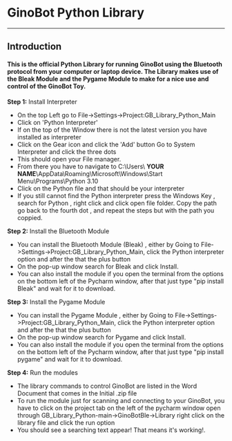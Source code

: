 # GinoBot Python Library

---
## Introduction
#### This is the official Python Library for running GinoBot using the Bluetooth protocol from your computer or laptop device. The Library makes use of the Bleak Module and the Pygame Module to make for a nice use and control of the GinoBot Toy.



**Step 1:**
Install Interpreter          
* On the top Left go to  File->Settings->Project:GB_Library_Python_Main   
* Click on 'Python Interpreter'  
* If on the top of the Window there is not the latest version you have installed as interpreter  
* Click on the Gear icon and click the 'Add' button Go to System Interpreter and click the three dots   
* This should open your File manager.  
* From there you have to navigate to C:\Users\ **YOUR NAME**\AppData\Roaming\Microsoft\Windows\Start Menu\Programs\Python 3.10   
* Click on the Python file and that should be your interpreter   
* If you still cannot find the Python interpreter press the Windows Key , search for Python , right click and click open file folder. Copy the path go back to the fourth dot , and repeat the steps but with the path you coppied.

**Step 2:** Install the Bluetooth Module  
* You can install the Bluetooth Module (Bleak) , either by Going to File->Settings->Project:GB_Library_Python_Main, click the Python interpreter option and after the that the plus button  
* On the pop-up window search for Bleak and click Install.
* You can also install the module if you open the terminal from the options on the bottom left of the Pycharm window, after that just type "pip install Bleak" and wait for it to download.

**Step 3:** Install the Pygame Module  
* You can install the Pygame Module , either by Going to File->Settings->Project:GB_Library_Python_Main, click the Python interpreter option and after the that the plus button  
* On the pop-up window search for Pygame and click Install.
* You can also install the module if you open the terminal from the options on the bottom left of the Pycharm window, after that just type "pip install pygame" and wait for it to download.

**Step 4:** Run the modules   
* The library commands to control GinoBot are listed in the Word Document that comes in the Initial .zip file   
* To run the module just for scanning and connecting to your GinoBot, you have to click on the project tab on the left of the pycharm window open through GB_Library_Python-main->GinoBotBle->Library right click on the library file and click the run option
* You should see a searching text appear! That means it's working!. 



